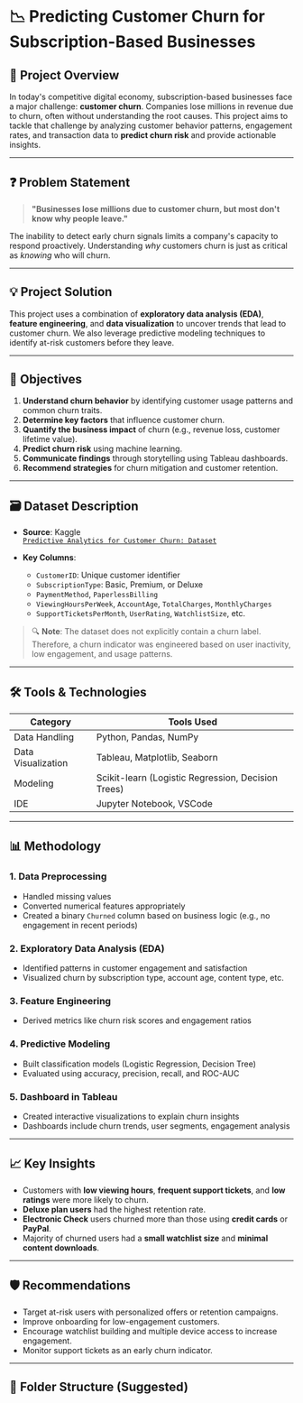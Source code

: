 # 📉 Predicting Customer Churn for Subscription-Based Businesses

## 📌 Project Overview

In today's competitive digital economy, subscription-based businesses face a major challenge: **customer churn**. Companies lose millions in revenue due to churn, often without understanding the root causes. This project aims to tackle that challenge by analyzing customer behavior patterns, engagement rates, and transaction data to **predict churn risk** and provide actionable insights.

---

## ❓ Problem Statement

> **"Businesses lose millions due to customer churn, but most don't know why people leave."**

The inability to detect early churn signals limits a company's capacity to respond proactively. Understanding *why* customers churn is just as critical as *knowing* who will churn.

---

## 💡 Project Solution

This project uses a combination of **exploratory data analysis (EDA)**, **feature engineering**, and **data visualization** to uncover trends that lead to customer churn. We also leverage predictive modeling techniques to identify at-risk customers before they leave.

---

## 🎯 Objectives

1. **Understand churn behavior** by identifying customer usage patterns and common churn traits.
2. **Determine key factors** that influence customer churn.
3. **Quantify the business impact** of churn (e.g., revenue loss, customer lifetime value).
4. **Predict churn risk** using machine learning.
5. **Communicate findings** through storytelling using Tableau dashboards.
6. **Recommend strategies** for churn mitigation and customer retention.

---

## 🗃️ Dataset Description

- **Source**: Kaggle  
  [`Predictive Analytics for Customer Churn: Dataset`](https://www.kaggle.com/datasets/safrin03/predictive-analytics-for-customer-churn-dataset)

- **Key Columns**:
  - `CustomerID`: Unique customer identifier  
  - `SubscriptionType`: Basic, Premium, or Deluxe  
  - `PaymentMethod`, `PaperlessBilling`  
  - `ViewingHoursPerWeek`, `AccountAge`, `TotalCharges`, `MonthlyCharges`  
  - `SupportTicketsPerMonth`, `UserRating`, `WatchlistSize`, etc.  

> 🔍 **Note**: The dataset does not explicitly contain a churn label. Therefore, a churn indicator was engineered based on user inactivity, low engagement, and usage patterns.

---

## 🛠️ Tools & Technologies

| Category        | Tools Used                              |
|----------------|------------------------------------------|
| Data Handling   | Python, Pandas, NumPy                    |
| Data Visualization | Tableau, Matplotlib, Seaborn        |
| Modeling        | Scikit-learn (Logistic Regression, Decision Trees) |
| IDE             | Jupyter Notebook, VSCode                |

---

## 📊 Methodology

### 1. Data Preprocessing
- Handled missing values
- Converted numerical features appropriately
- Created a binary `Churned` column based on business logic (e.g., no engagement in recent periods)

### 2. Exploratory Data Analysis (EDA)
- Identified patterns in customer engagement and satisfaction
- Visualized churn by subscription type, account age, content type, etc.

### 3. Feature Engineering
- Derived metrics like churn risk scores and engagement ratios

### 4. Predictive Modeling
- Built classification models (Logistic Regression, Decision Tree)
- Evaluated using accuracy, precision, recall, and ROC-AUC

### 5. Dashboard in Tableau
- Created interactive visualizations to explain churn insights
- Dashboards include churn trends, user segments, engagement analysis

---

## 📈 Key Insights

- Customers with **low viewing hours**, **frequent support tickets**, and **low ratings** were more likely to churn.
- **Deluxe plan users** had the highest retention rate.
- **Electronic Check** users churned more than those using **credit cards** or **PayPal**.
- Majority of churned users had a **small watchlist size** and **minimal content downloads**.

---

## 🛡️ Recommendations

- Target at-risk users with personalized offers or retention campaigns.
- Improve onboarding for low-engagement customers.
- Encourage watchlist building and multiple device access to increase engagement.
- Monitor support tickets as an early churn indicator.

---

## 📌 Folder Structure (Suggested)

